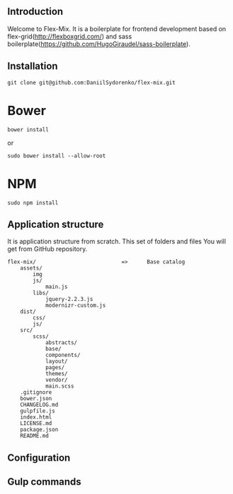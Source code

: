 ## Introduction
Welcome to Flex-Mix. 
It is a boilerplate for frontend development based on flex-grid(http://flexboxgrid.com/) and sass boilerplate(https://github.com/HugoGiraudel/sass-boilerplate).



## Installation
```
git clone git@github.com:DaniilSydorenko/flex-mix.git
```

# Bower 

```
bower install
```

or

```
sudo bower install --allow-root
```

# NPM
```
sudo npm install
```

## Application structure
It is application structure from scratch. This set of folders and files You will get from GitHub repository.
```
flex-mix/                           =>      Base catalog              
    assets/
        img
        js/
            main.js
        libs/
            jquery-2.2.3.js
            modernizr-custom.js
    dist/
        css/
        js/
    src/
        scss/
            abstracts/
            base/
            components/
            layout/
            pages/
            themes/
            vendor/
            main.scss
    .gitignore
    bower.json
    CHANGELOG.md
    gulpfile.js
    index.html
    LICENSE.md
    package.json
    README.md
```

## Configuration

## Gulp commands

